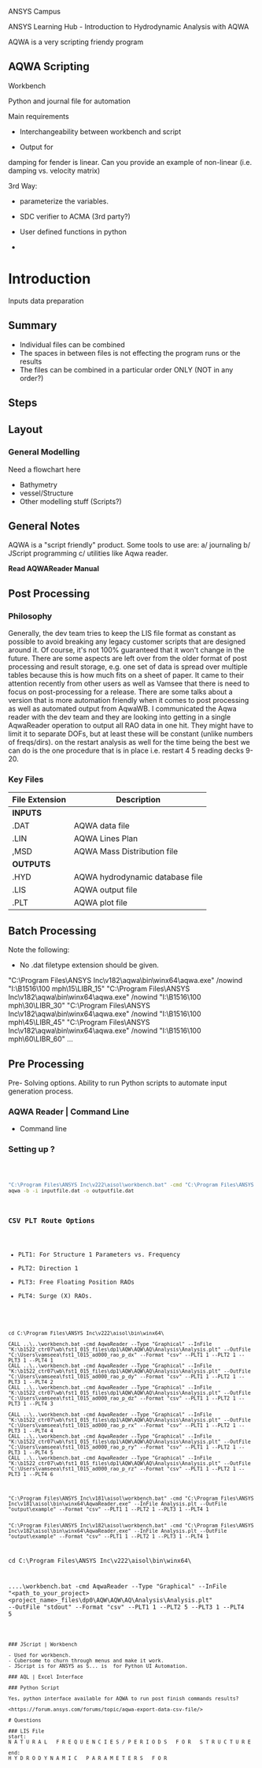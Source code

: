 ANSYS Campus

ANSYS Learning Hub
    - Introduction to Hydrodynamic Analysis with AQWA

AQWA is a very scripting friendy program

## AQWA Scripting

Workbench

Python and journal file for automation

Main requirements

- Interchangeability between workbench and script

- Output for

damping for fender is linear. Can you provide an example of non-linear (i.e. damping vs. velocity matrix)

3rd Way:

- parameterize the variables.
- SDC verifier to ACMA (3rd party?)

- User defined functions in python
-

# Introduction

Inputs data preparation

## Summary

- Individual files can be combined
- The spaces in between files is not effecting the program runs or the results
- The files can be combined in a particular order ONLY (NOT in any order?)

## Steps

## Layout

### General Modelling

Need a flowchart here

- Bathymetry
- vessel/Structure
- Other modelling stuff (Scripts?)

## General Notes

AQWA is a "script friendly" product. Some tools to use are:
a/ journaling
b/ JScript programming
c/ utilities like Aqwa reader.

**Read AQWAReader Manual**

## Post Processing

### Philosophy

Generally, the dev team tries to keep the LIS file format as constant as possible to avoid breaking any legacy customer scripts that are designed around it. Of course, it's not 100% guaranteed that it won't change in the future.
There are some aspects are left over from the older format of post processing and result storage, e.g. one set of data is spread over multiple tables because this is how much fits on a sheet of paper.
It came to their attention recently from other users as well as Vamsee that there is need to focus on post-processing for a release. There are some talks about a version that is more automation friendly when it comes to post processing as well as automated output from AqwaWB.
I communicated the Aqwa reader with the dev team and they are looking into getting in a single AqwaReader operation to output all RAO data in one hit. They might have to limit it to separate DOFs, but at least these will be constant (unlike numbers of freqs/dirs).
on the restart analysis as well for the time being the best we can do is the one procedure that is in place i.e. restart 4 5 reading decks 9-20.

### Key Files

| File Extension | Description |
| --- | --- |
| **INPUTS**|
| .DAT | AQWA data file |
| .LIN | AQWA Lines Plan |
| ,MSD | AQWA Mass Distribution file |
| **OUTPUTS**|
| .HYD | AQWA hydrodynamic database file |
| .LIS | AQWA output file |
| .PLT | AQWA plot file |

## Batch Processing

Note the following:

- No .dat filetype extension should be given.

"C:\Program Files\ANSYS Inc\v182\aqwa\bin\winx64\aqwa.exe" /nowind "I:\B1516\100 mph\15\LIBR_15"
"C:\Program Files\ANSYS Inc\v182\aqwa\bin\winx64\aqwa.exe" /nowind "I:\B1516\100 mph\30\LIBR_30"
"C:\Program Files\ANSYS Inc\v182\aqwa\bin\winx64\aqwa.exe" /nowind "I:\B1516\100 mph\45\LIBR_45"
"C:\Program Files\ANSYS Inc\v182\aqwa\bin\winx64\aqwa.exe" /nowind "I:\B1516\100 mph\60\LIBR_60"
...

## Pre Processing

Pre- Solving options. Ability to run Python scripts to automate input generation process.

### AQWA Reader | Command Line

- Command line

### Setting up ?

<code>

```bash
"C:\Program Files\ANSYS Inc\v222\aisol\workbench.bat" -cmd "C:\Program Files\ANSYS Inc\v222\aisol\bin\winx64\AqwaReader.exe"
aqwa -b -i inputfile.dat -o outputfile.dat
```

### CSV PLT Route Options

- PLT1: For Structure 1 Parameters vs. Frequency
- PLT2: Direction 1
- PLT3: Free Floating Position RAOs
- PLT4: Surge (X) RAOs.

```

cd C:\Program Files\ANSYS Inc\v222\aisol\bin\winx64\

CALL ..\..\workbench.bat -cmd AqwaReader --Type "Graphical" --InFile "K:\b1522_ctr07\wb\fst1_015_files\dp1\AQW\AQW\AQ\Analysis\Analysis.plt" --OutFile "C:\Users\vamseea\fst1_l015_ad000_rao_p_dx" --Format "csv" --PLT1 1 --PLT2 1 --PLT3 1 --PLT4 1
CALL ..\..\workbench.bat -cmd AqwaReader --Type "Graphical" --InFile "K:\b1522_ctr07\wb\fst1_015_files\dp1\AQW\AQW\AQ\Analysis\Analysis.plt" --OutFile "C:\Users\vamseea\fst1_l015_ad000_rao_p_dy" --Format "csv" --PLT1 1 --PLT2 1 --PLT3 1 --PLT4 2
CALL ..\..\workbench.bat -cmd AqwaReader --Type "Graphical" --InFile "K:\b1522_ctr07\wb\fst1_015_files\dp1\AQW\AQW\AQ\Analysis\Analysis.plt" --OutFile "C:\Users\vamseea\fst1_l015_ad000_rao_p_dz" --Format "csv" --PLT1 1 --PLT2 1 --PLT3 1 --PLT4 3

CALL ..\..\workbench.bat -cmd AqwaReader --Type "Graphical" --InFile "K:\b1522_ctr07\wb\fst1_015_files\dp1\AQW\AQW\AQ\Analysis\Analysis.plt" --OutFile "C:\Users\vamseea\fst1_l015_ad000_rao_p_rx" --Format "csv" --PLT1 1 --PLT2 1 --PLT3 1 --PLT4 4
CALL ..\..\workbench.bat -cmd AqwaReader --Type "Graphical" --InFile "K:\b1522_ctr07\wb\fst1_015_files\dp1\AQW\AQW\AQ\Analysis\Analysis.plt" --OutFile "C:\Users\vamseea\fst1_l015_ad000_rao_p_ry" --Format "csv" --PLT1 1 --PLT2 1 --PLT3 1 --PLT4 5
CALL ..\..\workbench.bat -cmd AqwaReader --Type "Graphical" --InFile "K:\b1522_ctr07\wb\fst1_015_files\dp1\AQW\AQW\AQ\Analysis\Analysis.plt" --OutFile "C:\Users\vamseea\fst1_l015_ad000_rao_p_rz" --Format "csv" --PLT1 1 --PLT2 1 --PLT3 1 --PLT4 6

```

```
"C:\Program Files\ANSYS Inc\v181\aisol\workbench.bat" -cmd "C:\Program Files\ANSYS Inc\v181\aisol\bin\winx64\AqwaReader.exe" --InFile Analysis.plt --OutFile "output\example" --Format "csv" --PLT1 1 --PLT2 1 --PLT3 1 --PLT4 1


"C:\Program Files\ANSYS Inc\v182\aisol\workbench.bat" -cmd "C:\Program Files\ANSYS Inc\v182\aisol\bin\winx64\AqwaReader.exe" --InFile Analysis.plt --OutFile "output\example" --Format "csv" --PLT1 1 --PLT2 1 --PLT3 1 --PLT4 1

```

cd C:\Program Files\ANSYS Inc\v222\aisol\bin\winx64\

..\..\workbench.bat -cmd AqwaReader --Type "Graphical" --InFile "<path_to_your_project>\<project_name>_files\dp0\AQW\AQW\AQ\Analysis\Analysis.plt" --OutFile "stdout" --Format "csv" --PLT1 1 --PLT2 5 --PLT3 1 --PLT4 5

```

### JScript | Workbench

- Used for workbench.
- Cubersome to churn through menus and make it work.
- JScript is for ANSYS as S... is  for Python UI Automation.

### AQL | Excel Interface

### Python Script

Yes, python interface available for AQWA to run post finish commands results?

<https://forum.ansys.com/forums/topic/aqwa-export-data-csv-file/>

# Questions

### LIS File
start:
N A T U R A L   F R E Q U E N C I E S / P E R I O D S   F O R   S T R U C T U R E

end:
H Y D R O D Y N A M I C   P A R A M E T E R S   F O R
